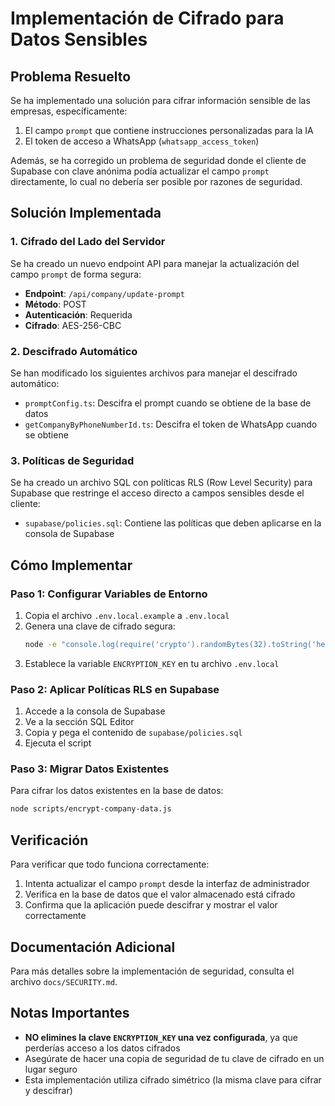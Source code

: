 # Implementación de Cifrado para Datos Sensibles

## Problema Resuelto

Se ha implementado una solución para cifrar información sensible de las empresas, específicamente:

1. El campo `prompt` que contiene instrucciones personalizadas para la IA
2. El token de acceso a WhatsApp (`whatsapp_access_token`)

Además, se ha corregido un problema de seguridad donde el cliente de Supabase con clave anónima podía actualizar el campo `prompt` directamente, lo cual no debería ser posible por razones de seguridad.

## Solución Implementada

### 1. Cifrado del Lado del Servidor

Se ha creado un nuevo endpoint API para manejar la actualización del campo `prompt` de forma segura:

- **Endpoint**: `/api/company/update-prompt`
- **Método**: POST
- **Autenticación**: Requerida
- **Cifrado**: AES-256-CBC

### 2. Descifrado Automático

Se han modificado los siguientes archivos para manejar el descifrado automático:

- `promptConfig.ts`: Descifra el prompt cuando se obtiene de la base de datos
- `getCompanyByPhoneNumberId.ts`: Descifra el token de WhatsApp cuando se obtiene

### 3. Políticas de Seguridad

Se ha creado un archivo SQL con políticas RLS (Row Level Security) para Supabase que restringe el acceso directo a campos sensibles desde el cliente:

- `supabase/policies.sql`: Contiene las políticas que deben aplicarse en la consola de Supabase

## Cómo Implementar

### Paso 1: Configurar Variables de Entorno

1. Copia el archivo `.env.local.example` a `.env.local`
2. Genera una clave de cifrado segura:
   ```bash
   node -e "console.log(require('crypto').randomBytes(32).toString('hex'))"
   ```
3. Establece la variable `ENCRYPTION_KEY` en tu archivo `.env.local`

### Paso 2: Aplicar Políticas RLS en Supabase

1. Accede a la consola de Supabase
2. Ve a la sección SQL Editor
3. Copia y pega el contenido de `supabase/policies.sql`
4. Ejecuta el script

### Paso 3: Migrar Datos Existentes

Para cifrar los datos existentes en la base de datos:

```bash
node scripts/encrypt-company-data.js
```

## Verificación

Para verificar que todo funciona correctamente:

1. Intenta actualizar el campo `prompt` desde la interfaz de administrador
2. Verifica en la base de datos que el valor almacenado está cifrado
3. Confirma que la aplicación puede descifrar y mostrar el valor correctamente

## Documentación Adicional

Para más detalles sobre la implementación de seguridad, consulta el archivo `docs/SECURITY.md`.

## Notas Importantes

- **NO elimines la clave `ENCRYPTION_KEY` una vez configurada**, ya que perderías acceso a los datos cifrados
- Asegúrate de hacer una copia de seguridad de tu clave de cifrado en un lugar seguro
- Esta implementación utiliza cifrado simétrico (la misma clave para cifrar y descifrar)